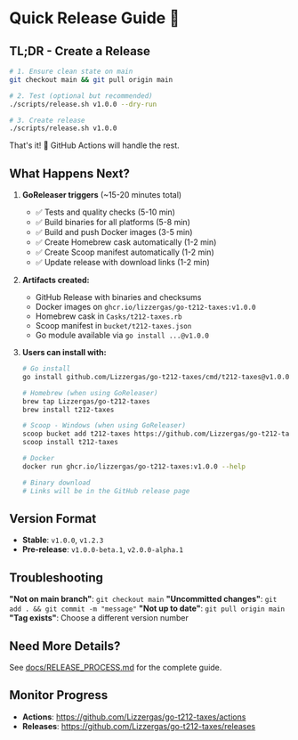 # Quick Release Guide 🚀

## TL;DR - Create a Release

```bash
# 1. Ensure clean state on main
git checkout main && git pull origin main

# 2. Test (optional but recommended)
./scripts/release.sh v1.0.0 --dry-run

# 3. Create release
./scripts/release.sh v1.0.0
```

That's it! 🎉 GitHub Actions will handle the rest.

## What Happens Next?

1. **GoReleaser triggers** (~15-20 minutes total)
   - ✅ Tests and quality checks (5-10 min)
   - ✅ Build binaries for all platforms (5-8 min)
   - ✅ Build and push Docker images (3-5 min)
   - ✅ Create Homebrew cask automatically (1-2 min)
   - ✅ Create Scoop manifest automatically (1-2 min)
   - ✅ Update release with download links (1-2 min)

2. **Artifacts created:**
   - GitHub Release with binaries and checksums
   - Docker images on `ghcr.io/lizzergas/go-t212-taxes:v1.0.0`
   - Homebrew cask in `Casks/t212-taxes.rb`
   - Scoop manifest in `bucket/t212-taxes.json`
   - Go module available via `go install ...@v1.0.0`

3. **Users can install with:**
   ```bash
   # Go install
   go install github.com/Lizzergas/go-t212-taxes/cmd/t212-taxes@v1.0.0
   
   # Homebrew (when using GoReleaser)
   brew tap Lizzergas/go-t212-taxes
   brew install t212-taxes
   
   # Scoop - Windows (when using GoReleaser)
   scoop bucket add t212-taxes https://github.com/Lizzergas/go-t212-taxes
   scoop install t212-taxes
   
   # Docker
   docker run ghcr.io/lizzergas/go-t212-taxes:v1.0.0 --help
   
   # Binary download
   # Links will be in the GitHub release page
   ```

## Version Format

- **Stable**: `v1.0.0`, `v1.2.3`
- **Pre-release**: `v1.0.0-beta.1`, `v2.0.0-alpha.1`

## Troubleshooting

**"Not on main branch"**: `git checkout main`
**"Uncommitted changes"**: `git add . && git commit -m "message"`
**"Not up to date"**: `git pull origin main`
**"Tag exists"**: Choose a different version number

## Need More Details?

See [docs/RELEASE_PROCESS.md](docs/RELEASE_PROCESS.md) for the complete guide.

## Monitor Progress

- **Actions**: https://github.com/Lizzergas/go-t212-taxes/actions
- **Releases**: https://github.com/Lizzergas/go-t212-taxes/releases 